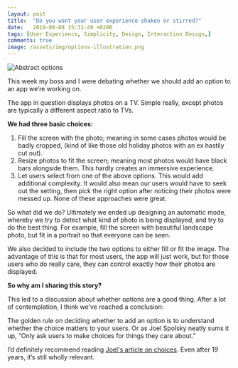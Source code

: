 ```yaml
---
layout: post
title:  "Do you want your user experience shaken or stirred?"
date:   2019-08-08 15:31:49 +0200
tags: [User Experience, Simplicity, Design, Interaction Design,]
comments: true
image: /assets/img/options-illustration.png
---
```

![Abstract options]({{site.baseurl}}/assets/img/options-illustration.png)

This week my boss and I were debating whether we should add an option to an app we’re working on.

The app in question displays photos on a TV. Simple really, except photos are typically a different aspect ratio to TVs. <!--more-->

**We had three basic choices:**

1. Fill the screen with the photo; meaning in some cases photos would be badly cropped, (kind of like those old holiday photos with an ex hastily cut out).
2. Resize photos to fit the screen; meaning most photos would have black bars alongside them. This hardly creates an immersive experience.
3. Let users select from one of the above options. This would add additional complexity.  It would also mean our users would have to seek out the setting, then pick the right option after noticing their photos were messed up.
None of these approaches were great.

So what did we do? Ultimately we ended up designing an automatic mode, whereby we try to detect what kind of photo is being displayed, and try to do the best thing. For example, fill the screen with beautiful landscape photo, but fit in a portrait so that everyone can be seen.

We also decided to include the two options to either fill or fit the image. The advantage of this is that for most users, the app will just work, but for those users who do really care, they can control exactly how their photos are displayed.

**So why am I sharing this story?**

This led to a discussion about whether options are a good thing. After a lot of contemplation, I think we’ve reached a conclusion:

The golden rule on deciding whether to add an option is to understand whether the choice matters to your users. Or as Joel Spolsky neatly sums it up, “Only ask users to make choices for things they care about.”

I’d definitely recommend reading [Joel's article on choices][joel-blog]. Even after 19 years, it’s still wholly relevant.

[joel-blog]: https://www.joelonsoftware.com/2000/04/12/choices/